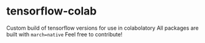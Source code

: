 # tensorflow-colab
Custom build of tensorflow versions for use in colabolatory
All packages are built with ```march=native```
Feel free to contribute!
